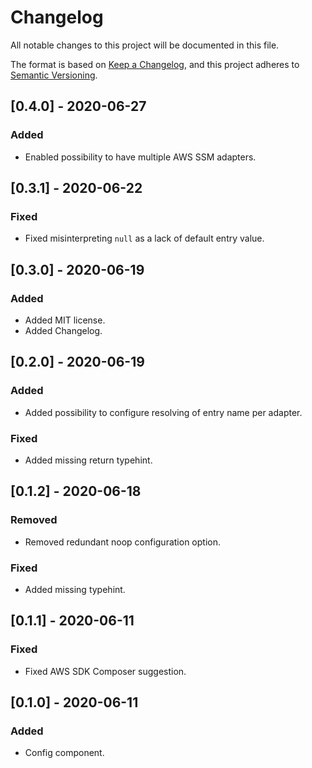 # Changelog
All notable changes to this project will be documented in this file.

The format is based on [Keep a Changelog](https://keepachangelog.com/en/1.0.0/),
and this project adheres to [Semantic Versioning](https://semver.org/spec/v2.0.0.html).

## [0.4.0] - 2020-06-27
### Added
- Enabled possibility to have multiple AWS SSM adapters.

## [0.3.1] - 2020-06-22
### Fixed
- Fixed misinterpreting `null` as a lack of default entry value.

## [0.3.0] - 2020-06-19
### Added
- Added MIT license.
- Added Changelog.

## [0.2.0] - 2020-06-19
### Added
- Added possibility to configure resolving of entry name per adapter.

### Fixed
- Added missing return typehint.

## [0.1.2] - 2020-06-18
### Removed
- Removed redundant noop configuration option.

### Fixed
- Added missing typehint.

## [0.1.1] - 2020-06-11
### Fixed
- Fixed AWS SDK Composer suggestion.

## [0.1.0] - 2020-06-11
### Added
- Config component.
